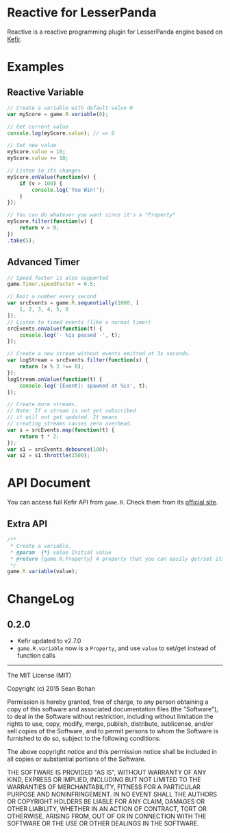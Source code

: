 # Reactive for LesserPanda

Reactive is a reactive programming plugin for LesserPanda engine based on [Kefir](http://pozadi.github.io/kefir/).


# Examples

## Reactive Variable

```javascript
// Create a variable with default value 0
var myScore = game.R.variable(0);

// Get current value
console.log(myScore.value); // => 0

// Set new value
myScore.value = 10;
myScore.value += 10;

// Listen to its changes
myScore.onValue(function(v) {
    if (v > 100) {
        console.log('You Win!');
    }
});

// You can do whatever you want since it's a "Property"
myScore.filter(function(v) {
    return v > 0;
})
.take(5);
```

## Advanced Timer

```javascript
// Speed factor is also supported
game.Timer.speedFactor = 0.5;

// Emit a number every second
var srcEvents = game.R.sequentially(1000, [
    1, 2, 3, 4, 5, 6
]);
// Listen to timed events (like a normal timer)
srcEvents.onValue(function(t) {
    console.log('- %is passed -', t);
});

// Create a new stream without events emitted at 3x seconds.
var logStream = srcEvents.filter(function(x) {
    return (x % 3 !== 0);
});
logStream.onValue(function(t) {
    console.log('[Event]: spawned at %is', t);
});

// Create more streams.
// Note: If a stream is not yet subscribed
// it will not get updated. It means
// creating streams causes zero overhead.
var s = srcEvents.map(function(t) {
    return t * 2;
});
var s1 = srcEvents.debounce(100);
var s2 = s1.throttle(1500);
```


# API Document

You can access full Kefir API from `game.R`. Check them from its [official site](http://pozadi.github.io/kefir/).


## Extra API

```javascript
/**
 * Create a variable.
 * @param  {*} value Initial value
 * @return {game.R.Property} A property that you can easily get/set its current value
 */
game.R.variable(value);
```

# ChangeLog

## 0.2.0

- Kefir updated to v2.7.0
- `game.R.variable` now is a `Property`, and use `value` to set/get instead of function calls


---

The MIT License (MIT)

Copyright (c) 2015 Sean Bohan

Permission is hereby granted, free of charge, to any person obtaining a copy
of this software and associated documentation files (the "Software"), to deal
in the Software without restriction, including without limitation the rights
to use, copy, modify, merge, publish, distribute, sublicense, and/or sell
copies of the Software, and to permit persons to whom the Software is
furnished to do so, subject to the following conditions:

The above copyright notice and this permission notice shall be included in
all copies or substantial portions of the Software.

THE SOFTWARE IS PROVIDED "AS IS", WITHOUT WARRANTY OF ANY KIND, EXPRESS OR
IMPLIED, INCLUDING BUT NOT LIMITED TO THE WARRANTIES OF MERCHANTABILITY,
FITNESS FOR A PARTICULAR PURPOSE AND NONINFRINGEMENT. IN NO EVENT SHALL THE
AUTHORS OR COPYRIGHT HOLDERS BE LIABLE FOR ANY CLAIM, DAMAGES OR OTHER
LIABILITY, WHETHER IN AN ACTION OF CONTRACT, TORT OR OTHERWISE, ARISING FROM,
OUT OF OR IN CONNECTION WITH THE SOFTWARE OR THE USE OR OTHER DEALINGS IN
THE SOFTWARE.
